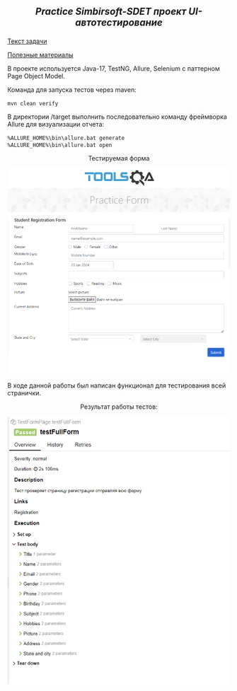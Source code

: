***<p style="text-align: center;">Practice Simbirsoft-SDET  проект UI-автотестирование</p>***
-

[Текст задачи](https://github.com/Lilpank/Simbisoft-SDET/blob/master/simbirsoft-resources/%D0%A2%D0%B5%D1%81%D1%82%D0%BE%D0%B2%D0%BE%D0%B5%20%D0%B7%D0%B0%D0%B4%D0%B0%D0%BD%D0%B8%D0%B5%20%D0%BE%D1%82%20SimbirSoft%20%D0%BF%D0%BE%20SDET_%D1%81%20%D0%B4%D0%B5%D0%BA%D0%B0%D0%B1%D1%80%D1%8F%202023.pdf)

[Полезные материалы](https://github.com/Lilpank/Simbisoft-SDET/blob/master/simbirsoft-resources/SDET-Guide.pdf)

В проекте используется Java-17, TestNG, Allure, Selenium с паттерном Page Object Model.

Команда для запуска тестов через maven:
```shell
mvn clean verify
```
В директории /target выполнить последовательно команду фреймворка Allure для визуализации отчета:
```shell
%ALLURE_HOME%\bin\allure.bat generate
%ALLURE_HOME%\bin\allure.bat open
```
<p style="text-align: center;">Тестируемая форма</p>

![img.png](pictures%20for%20readme.md%2Fimg.png)


В ходе данной работы был написан функционал для тестирования всей странички.

<p style="text-align: center;">Результат работы тестов:</p>

![img_1.png](pictures%20for%20readme.md%2Fimg_1.png)
